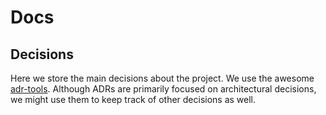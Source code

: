 # Docs

## Decisions

Here we store the main decisions about the project. We use the awesome [adr-tools](https://github.com/npryce/adr-tools).
Although ADRs are primarily focused on architectural decisions, we might use them to keep track of other decisions as well.